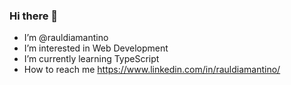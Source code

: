 ### Hi there 👋

- I’m @rauldiamantino
- I’m interested in Web Development
- I’m currently learning TypeScript
- How to reach me https://www.linkedin.com/in/rauldiamantino/

